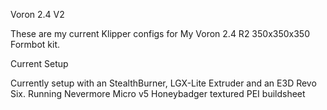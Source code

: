 Voron 2.4 V2

These are my current Klipper configs for My Voron 2.4 R2 350x350x350 Formbot kit.

Current Setup

Currently setup with an StealthBurner, LGX-Lite Extruder and an E3D Revo Six.
Running Nevermore Micro v5
Honeybadger textured PEI buildsheet

